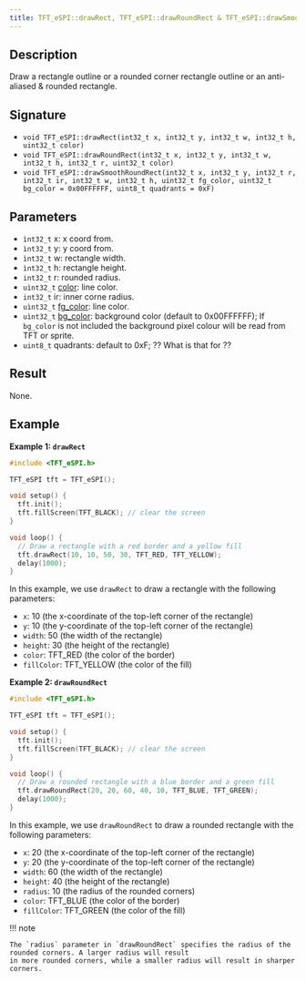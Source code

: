 ```yaml
---
title: TFT_eSPI::drawRect, TFT_eSPI::drawRoundRect & TFT_eSPI::drawSmoothRoundRect
---
```


## Description

Draw a rectangle outline or a rounded corner rectangle outline or an anti-aliased & rounded rectangle.

## Signature

* `void TFT_eSPI::drawRect(int32_t x, int32_t y, int32_t w, int32_t h, uint32_t color)`
* `void TFT_eSPI::drawRoundRect(int32_t x, int32_t y, int32_t w, int32_t h, int32_t r, uint32_t color)`
* `void TFT_eSPI::drawSmoothRoundRect(int32_t x, int32_t y, int32_t r, int32_t ir, int32_t w, int32_t h,
    uint32_t fg_color, uint32_t bg_color = 0x00FFFFFF, uint8_t quadrants = 0xF)`


## Parameters

* `ìnt32_t` x: x coord from.
* `ìnt32_t` y: y coord from.
* `ìnt32_t` w: rectangle width.
* `ìnt32_t` h: rectangle height.
* `int32_t` r: rounded radius.
* `uìnt32_t` [color](../colors.md): line color.
* `int32_t` ir: inner corne radius.
* `uìnt32_t` [fg_color](../colors.md): line color.
* `uìnt32_t` [bg_color](../colors.md): background color (default to 0x00FFFFFF); If `bg_color` is not included the background
    pixel colour will be read from TFT or sprite.
* `uint8_t` quadrants: default to 0xF; ?? What is that for ??

## Result

None.

## Example

**Example 1: `drawRect`**

```c++
#include <TFT_eSPI.h>

TFT_eSPI tft = TFT_eSPI();

void setup() {
  tft.init();
  tft.fillScreen(TFT_BLACK); // clear the screen
}

void loop() {
  // Draw a rectangle with a red border and a yellow fill
  tft.drawRect(10, 10, 50, 30, TFT_RED, TFT_YELLOW);
  delay(1000);
}
```

In this example, we use `drawRect` to draw a rectangle with the following parameters:

* `x`: 10 (the x-coordinate of the top-left corner of the rectangle)
* `y`: 10 (the y-coordinate of the top-left corner of the rectangle)
* `width`: 50 (the width of the rectangle)
* `height`: 30 (the height of the rectangle)
* `color`: TFT_RED (the color of the border)
* `fillColor`: TFT_YELLOW (the color of the fill)

**Example 2: `drawRoundRect`**

```c++
#include <TFT_eSPI.h>

TFT_eSPI tft = TFT_eSPI();

void setup() {
  tft.init();
  tft.fillScreen(TFT_BLACK); // clear the screen
}

void loop() {
  // Draw a rounded rectangle with a blue border and a green fill
  tft.drawRoundRect(20, 20, 60, 40, 10, TFT_BLUE, TFT_GREEN);
  delay(1000);
}
```

In this example, we use `drawRoundRect` to draw a rounded rectangle with the following parameters:

* `x`: 20 (the x-coordinate of the top-left corner of the rectangle)
* `y`: 20 (the y-coordinate of the top-left corner of the rectangle)
* `width`: 60 (the width of the rectangle)
* `height`: 40 (the height of the rectangle)
* `radius`: 10 (the radius of the rounded corners)
* `color`: TFT_BLUE (the color of the border)
* `fillColor`: TFT_GREEN (the color of the fill)

!!! note

    The `radius` parameter in `drawRoundRect` specifies the radius of the rounded corners. A larger radius will result
    in more rounded corners, while a smaller radius will result in sharper corners.
